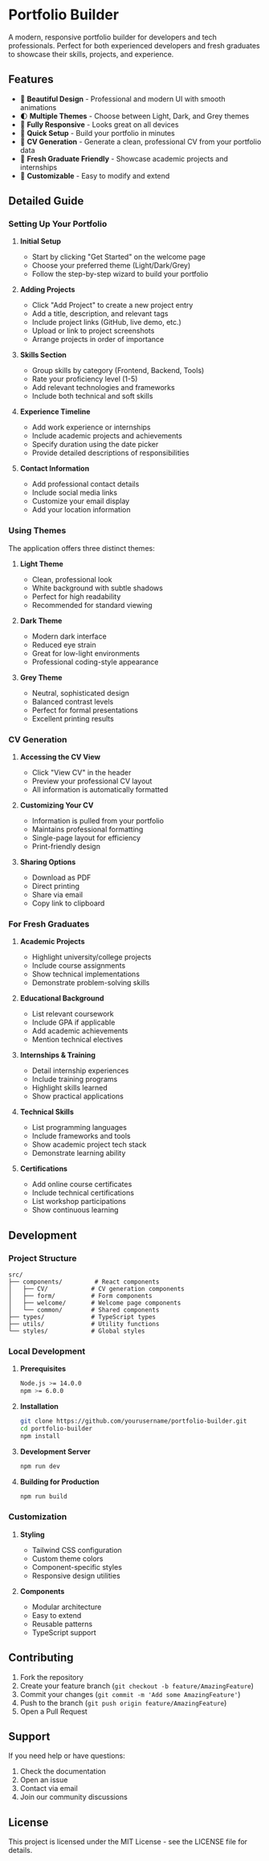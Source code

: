 # Portfolio Builder

A modern, responsive portfolio builder for developers and tech professionals. Perfect for both experienced developers and fresh graduates to showcase their skills, projects, and experience.

## Features

- 🎨 **Beautiful Design** - Professional and modern UI with smooth animations
- 🌓 **Multiple Themes** - Choose between Light, Dark, and Grey themes
- 📱 **Fully Responsive** - Looks great on all devices
- 🚀 **Quick Setup** - Build your portfolio in minutes
- 📄 **CV Generation** - Generate a clean, professional CV from your portfolio data
- 🎯 **Fresh Graduate Friendly** - Showcase academic projects and internships
- 🔧 **Customizable** - Easy to modify and extend

## Detailed Guide

### Setting Up Your Portfolio

1. **Initial Setup**
   - Start by clicking "Get Started" on the welcome page
   - Choose your preferred theme (Light/Dark/Grey)
   - Follow the step-by-step wizard to build your portfolio

2. **Adding Projects**
   - Click "Add Project" to create a new project entry
   - Add a title, description, and relevant tags
   - Include project links (GitHub, live demo, etc.)
   - Upload or link to project screenshots
   - Arrange projects in order of importance

3. **Skills Section**
   - Group skills by category (Frontend, Backend, Tools)
   - Rate your proficiency level (1-5)
   - Add relevant technologies and frameworks
   - Include both technical and soft skills

4. **Experience Timeline**
   - Add work experience or internships
   - Include academic projects and achievements
   - Specify duration using the date picker
   - Provide detailed descriptions of responsibilities

5. **Contact Information**
   - Add professional contact details
   - Include social media links
   - Customize your email display
   - Add your location information

### Using Themes

The application offers three distinct themes:

1. **Light Theme**
   - Clean, professional look
   - White background with subtle shadows
   - Perfect for high readability
   - Recommended for standard viewing

2. **Dark Theme**
   - Modern dark interface
   - Reduced eye strain
   - Great for low-light environments
   - Professional coding-style appearance

3. **Grey Theme**
   - Neutral, sophisticated design
   - Balanced contrast levels
   - Perfect for formal presentations
   - Excellent printing results

### CV Generation

1. **Accessing the CV View**
   - Click "View CV" in the header
   - Preview your professional CV layout
   - All information is automatically formatted

2. **Customizing Your CV**
   - Information is pulled from your portfolio
   - Maintains professional formatting
   - Single-page layout for efficiency
   - Print-friendly design

3. **Sharing Options**
   - Download as PDF
   - Direct printing
   - Share via email
   - Copy link to clipboard

### For Fresh Graduates

1. **Academic Projects**
   - Highlight university/college projects
   - Include course assignments
   - Show technical implementations
   - Demonstrate problem-solving skills

2. **Educational Background**
   - List relevant coursework
   - Include GPA if applicable
   - Add academic achievements
   - Mention technical electives

3. **Internships & Training**
   - Detail internship experiences
   - Include training programs
   - Highlight skills learned
   - Show practical applications

4. **Technical Skills**
   - List programming languages
   - Include frameworks and tools
   - Show academic project tech stack
   - Demonstrate learning ability

5. **Certifications**
   - Add online course certificates
   - Include technical certifications
   - List workshop participations
   - Show continuous learning

## Development

### Project Structure
```
src/
├── components/         # React components
│   ├── CV/            # CV generation components
│   ├── form/          # Form components
│   ├── welcome/       # Welcome page components
│   └── common/        # Shared components
├── types/             # TypeScript types
├── utils/             # Utility functions
└── styles/            # Global styles
```

### Local Development

1. **Prerequisites**
   ```bash
   Node.js >= 14.0.0
   npm >= 6.0.0
   ```

2. **Installation**
   ```bash
   git clone https://github.com/yourusername/portfolio-builder.git
   cd portfolio-builder
   npm install
   ```

3. **Development Server**
   ```bash
   npm run dev
   ```

4. **Building for Production**
   ```bash
   npm run build
   ```

### Customization

1. **Styling**
   - Tailwind CSS configuration
   - Custom theme colors
   - Component-specific styles
   - Responsive design utilities

2. **Components**
   - Modular architecture
   - Easy to extend
   - Reusable patterns
   - TypeScript support

## Contributing

1. Fork the repository
2. Create your feature branch (`git checkout -b feature/AmazingFeature`)
3. Commit your changes (`git commit -m 'Add some AmazingFeature'`)
4. Push to the branch (`git push origin feature/AmazingFeature`)
5. Open a Pull Request

## Support

If you need help or have questions:
1. Check the documentation
2. Open an issue
3. Contact via email
4. Join our community discussions

## License

This project is licensed under the MIT License - see the LICENSE file for details.